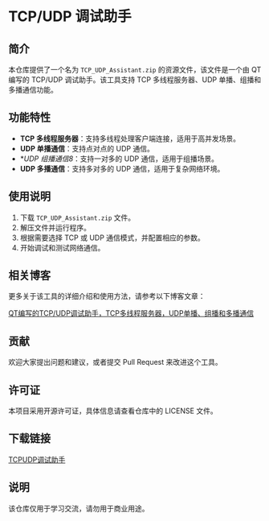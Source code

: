 # TCP/UDP 调试助手

## 简介

本仓库提供了一个名为 `TCP_UDP_Assistant.zip` 的资源文件，该文件是一个由 QT 编写的 TCP/UDP 调试助手。该工具支持 TCP 多线程服务器、UDP 单播、组播和多播通信功能。

## 功能特性

- **TCP 多线程服务器**：支持多线程处理客户端连接，适用于高并发场景。
- **UDP 单播通信**：支持点对点的 UDP 通信。
- **UDP 组播通信8*：支持一对多的 UDP 通信，适用于组播场景。
- **UDP 多播通信**：支持多对多的 UDP 通信，适用于复杂网络环境。

## 使用说明

1. 下载 `TCP_UDP_Assistant.zip` 文件。
2. 解压文件并运行程序。
3. 根据需要选择 TCP 或 UDP 通信模式，并配置相应的参数。
4. 开始调试和测试网络通信。

## 相关博客

更多关于该工具的详细介绍和使用方法，请参考以下博客文章：

[QT编写的TCP/UDP调试助手，TCP多线程服务器，UDP单播、组播和多播通信](https://blog.csdn.net/yxy244/article/details/103493741)

## 贡献

欢迎大家提出问题和建议，或者提交 Pull Request 来改进这个工具。

## 许可证

本项目采用开源许可证，具体信息请查看仓库中的 LICENSE 文件。

## 下载链接
[TCPUDP调试助手](https://pan.quark.cn/s/f9ffd7791daa)

## 说明

该仓库仅用于学习交流，请勿用于商业用途。
